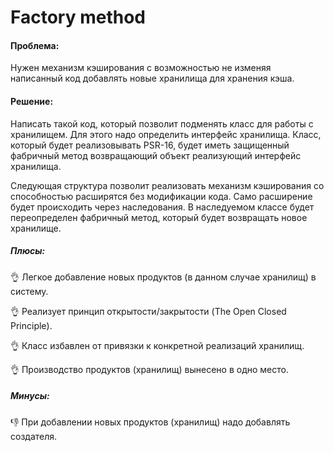 # Factory method

#### Проблема:

Нужен механизм кэширования с возможностью не изменяя написанный код добавлять новые хранилища
для хранения кэша.

#### Решение:

Написать такой код, который позволит подменять класс для работы с хранилищем. Для этого надо
определить интерфейс хранилища. Класс, который будет реализовывать PSR-16, будет иметь защищенный
фабричный метод возвращающий объект реализующий интерфейс хранилища.

Следующая структура позволит реализовать механизм кэширования со способностью расширятся
без модификации кода. Само расширение будет происходить через наследования. В наследуемом классе
будет переопределен фабричный метод, который будет возвращать новое хранилище.

##### Плюсы:

👌 Легкое добавление новых продуктов (в данном случае хранилищ) в систему.

👌 Реализует принцип открытости/закрытости (The Open Closed Principle).

👌 Класс избавлен от привязки к конкретной реализаций хранилищ.

👌 Производство продуктов (хранилищ) вынесено в одно место.

##### Минусы:

👎 При добавлении новых продуктов (хранилищ) надо добавлять создателя.